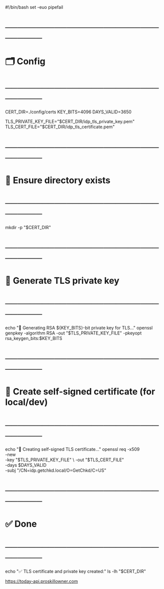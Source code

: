 #!/bin/bash
set -euo pipefail

# ───────────────────────────────
# 🗂️ Config
# ───────────────────────────────
CERT_DIR=./config/certs
KEY_BITS=4096
DAYS_VALID=3650

TLS_PRIVATE_KEY_FILE="$CERT_DIR/idp_tls_private_key.pem"
TLS_CERT_FILE="$CERT_DIR/idp_tls_certificate.pem"

# ───────────────────────────────
# 📁 Ensure directory exists
# ───────────────────────────────
mkdir -p "$CERT_DIR"

# ───────────────────────────────
# 🔐 Generate TLS private key
# ───────────────────────────────
echo "🔐 Generating RSA ${KEY_BITS}-bit private key for TLS..."
openssl genpkey -algorithm RSA -out "$TLS_PRIVATE_KEY_FILE" -pkeyopt rsa_keygen_bits:$KEY_BITS

# ───────────────────────────────
# 📄 Create self-signed certificate (for local/dev)
# ───────────────────────────────
echo "📄 Creating self-signed TLS certificate..."
openssl req -x509 \
  -new \
  -key "$TLS_PRIVATE_KEY_FILE" \
  -out "$TLS_CERT_FILE" \
  -days $DAYS_VALID \
  -subj "/CN=idp.getchkd.local/O=GetChkd/C=US"

# ───────────────────────────────
# ✅ Done
# ───────────────────────────────
echo "✅ TLS certificate and private key created:"
ls -lh "$CERT_DIR"




https://today-api.proskillowner.com
